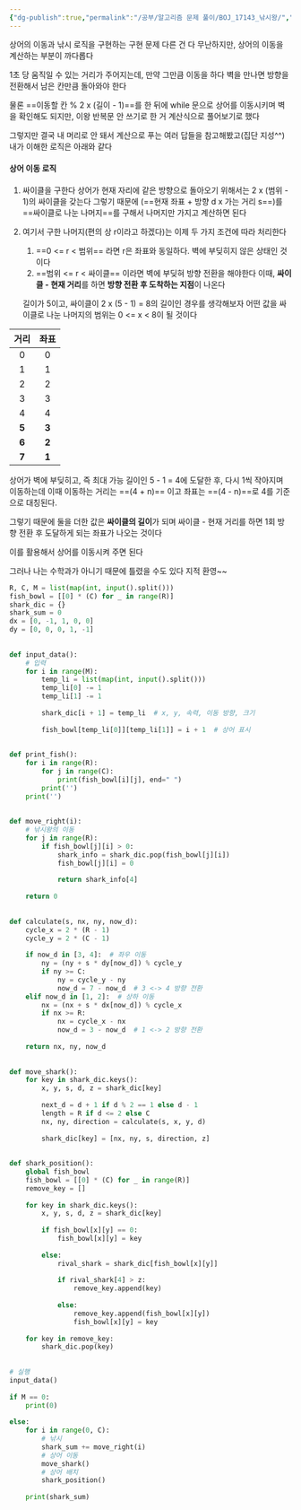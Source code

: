 ```yaml
---
{"dg-publish":true,"permalink":"/공부/알고리즘 문제 풀이/BOJ_17143_낚시왕/","dgPassFrontmatter":true}
---
```


상어의 이동과 낚시 로직을 구현하는 구현 문제
다른 건 다 무난하지만, 상어의 이동을 계산하는 부분이 까다롭다

1초 당 움직일 수 있는 거리가 주어지는데, 만약 그만큼 이동을 하다 벽을 만나면 방향을 전환해서 남은  칸만큼 돌아와야 한다

물론 ==이동할 칸 % 2 x (길이 - 1)==를 한 뒤에 while 문으로 상어를 이동시키며 벽을 확인해도 되지만,
이왕 반복문 안 쓰기로 한 거 계산식으로 풀어보기로 했다

그렇지만 결국 내 머리로 안 돼서 계산으로 푸는 여러 답들을 참고해봤고(집단 지성^^) 내가 이해한 로직은 아래와 같다

#### 상어 이동 로직

1. 싸이클을 구한다
   상어가 현재 자리에 같은 방향으로 돌아오기 위해서는 2 x (범위 - 1)의 싸이클을 갖는다
   그렇기 때문에 (==현재 좌표 + 방향 d x 가는 거리 s==)를 ==싸이클로 나눈 나머지==를 구해서 나머지만 가지고 계산하면 된다

2. 여기서 구한 나머지(편의 상 r이라고 하겠다)는 이제 두 가지 조건에 따라 처리한다
   
   1) ==0 <= r < 범위== 라면 r은 좌표와 동일하다. 벽에 부딪히지 않은 상태인 것이다
   2) ==범위 <= r < 싸이클== 이라면 벽에 부딪혀 방향 전환을 해야한다
   이때, **싸이클 - 현재 거리**를 하면 **방향 전환 후 도착하는 지점**이 나온다
   
   길이가 5이고, 싸이클이 2 x (5 - 1) = 8의 길이인 경우를 생각해보자
   어떤 값을 싸이클로 나눈 나머지의 범위는 0 <= x < 8이 될 것이다

|  거리   |  좌표   |
| :---: | :---: |
|   0   |   0   |
|   1   |   1   |
|   2   |   2   |
|   3   |   3   |
|   4   |   4   |
| **5** | **3** |
| **6** | **2** |
| **7** | **1** |
상어가 벽에 부딪히고, 즉 최대 가능 길이인 5 - 1 = 4에 도달한 후, 다시 1씩 작아지며 이동하는데
이때 이동하는 거리는 ==(4 + n)== 이고 좌표는 ==(4 - n)==로 4를 기준으로 대칭된다.

그렇기 때문에 둘을 더한 값은 **싸이클의 길이**가 되며
싸이클 - 현재 거리를 하면 1회 방향 전환 후 도달하게 되는 좌표가 나오는 것이다

이를 활용해서 상어를 이동시켜 주면 된다


그러나 나는 수학과가 아니기 때문에 틀렸을 수도 있다 지적 환영~~


```python
R, C, M = list(map(int, input().split()))  
fish_bowl = [[0] * (C) for _ in range(R)]  
shark_dic = {}  
shark_sum = 0  
dx = [0, -1, 1, 0, 0]  
dy = [0, 0, 0, 1, -1]  
  
  
def input_data():  
    # 입력  
    for i in range(M):  
        temp_li = list(map(int, input().split()))  
        temp_li[0] -= 1  
        temp_li[1] -= 1  
  
        shark_dic[i + 1] = temp_li  # x, y, 속력, 이동 방향, 크기  
  
        fish_bowl[temp_li[0]][temp_li[1]] = i + 1  # 상어 표시  
  
  
def print_fish():  
    for i in range(R):  
        for j in range(C):  
            print(fish_bowl[i][j], end=" ")  
        print('')  
    print('')  
  
  
def move_right(i):  
    # 낚시왕의 이동  
    for j in range(R):  
        if fish_bowl[j][i] > 0:  
            shark_info = shark_dic.pop(fish_bowl[j][i])  
            fish_bowl[j][i] = 0  
  
            return shark_info[4]  
  
    return 0  
  
  
def calculate(s, nx, ny, now_d):  
    cycle_x = 2 * (R - 1)  
    cycle_y = 2 * (C - 1)  
  
    if now_d in [3, 4]:  # 좌우 이동  
        ny = (ny + s * dy[now_d]) % cycle_y  
        if ny >= C:  
            ny = cycle_y - ny  
            now_d = 7 - now_d  # 3 <-> 4 방향 전환  
    elif now_d in [1, 2]:  # 상하 이동  
        nx = (nx + s * dx[now_d]) % cycle_x  
        if nx >= R:  
            nx = cycle_x - nx  
            now_d = 3 - now_d  # 1 <-> 2 방향 전환  
  
    return nx, ny, now_d  
  
  
def move_shark():  
    for key in shark_dic.keys():  
        x, y, s, d, z = shark_dic[key]  
  
        next_d = d + 1 if d % 2 == 1 else d - 1  
        length = R if d <= 2 else C  
        nx, ny, direction = calculate(s, x, y, d)  
  
        shark_dic[key] = [nx, ny, s, direction, z]  
  
  
def shark_position():  
    global fish_bowl  
    fish_bowl = [[0] * (C) for _ in range(R)]  
    remove_key = []  
  
    for key in shark_dic.keys():  
        x, y, s, d, z = shark_dic[key]  
  
        if fish_bowl[x][y] == 0:  
            fish_bowl[x][y] = key  
  
        else:  
            rival_shark = shark_dic[fish_bowl[x][y]]  
  
            if rival_shark[4] > z:  
                remove_key.append(key)  
  
            else:  
                remove_key.append(fish_bowl[x][y])  
                fish_bowl[x][y] = key  
  
    for key in remove_key:  
        shark_dic.pop(key)  
  
  
# 실행  
input_data()  
  
if M == 0:  
    print(0)  
  
else:  
    for i in range(0, C):  
        # 낚시  
        shark_sum += move_right(i)  
        # 상어 이동  
        move_shark()  
        # 상어 배치  
        shark_position()  
  
    print(shark_sum)
```